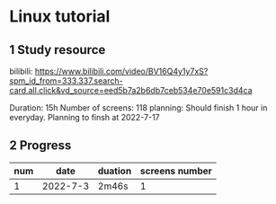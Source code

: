 # Linux tutorial

## 1 Study resource
bilibili: https://www.bilibili.com/video/BV16Q4y1y7xS?spm_id_from=333.337.search-card.all.click&vd_source=eed5b7a2b6db7ceb534e70e591c3d4ca

Duration: 15h
Number of screens: 118
planning: Should finish 1 hour in everyday. Planning to finsh at 2022-7-17

## 2 Progress
|num|date|duation|screens number|
|---|--------|--------|--------|
|1  |2022-7-3|2m46s   |1